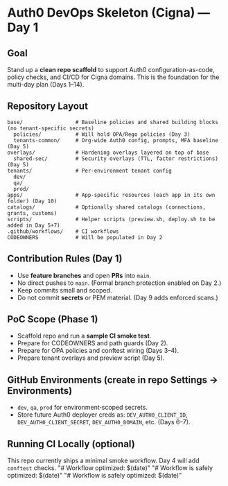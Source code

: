 # Auth0 DevOps Skeleton (Cigna) — Day 1

## Goal
Stand up a **clean repo scaffold** to support Auth0 configuration-as-code, policy checks, and CI/CD for Cigna domains.
This is the foundation for the multi-day plan (Days 1–14).

## Repository Layout
```text
base/                 # Baseline policies and shared building blocks (no tenant-specific secrets)
  policies/           # Will hold OPA/Rego policies (Day 3)
  tenants-common/     # Org-wide Auth0 config, prompts, MFA baseline (Day 5)
overlays/             # Hardening overlays layered on top of base
  shared-sec/         # Security overlays (TTL, factor restrictions) (Day 5)
tenants/              # Per-environment tenant config
  dev/
  qa/
  prod/
apps/                 # App-specific resources (each app in its own folder) (Day 10)
catalogs/             # Optionally shared catalogs (connections, grants, customs)
scripts/              # Helper scripts (preview.sh, deploy.sh to be added in Day 5+7)
.github/workflows/    # CI workflows
CODEOWNERS            # Will be populated in Day 2
```

## Contribution Rules (Day 1)
- Use **feature branches** and open **PRs** into `main`.
- No direct pushes to `main`. (Formal branch protection enabled on Day 2.)
- Keep commits small and scoped.
- Do not commit **secrets** or PEM material. (Day 9 adds enforced scans.)

## PoC Scope (Phase 1)
- Scaffold repo and run a **sample CI smoke test**.
- Prepare for CODEOWNERS and path guards (Day 2).
- Prepare for OPA policies and conftest wiring (Days 3–4).
- Prepare tenant overlays and preview script (Day 5).

## GitHub Environments (create in repo Settings → Environments)
- `dev`, `qa`, `prod` for environment‑scoped secrets.
- Store future Auth0 deployer creds as: `DEV_AUTH0_CLIENT_ID`, `DEV_AUTH0_CLIENT_SECRET`, `DEV_AUTH0_DOMAIN`, etc. (Days 6–7).

## Running CI Locally (optional)
This repo currently ships a minimal smoke workflow. Day 4 will add `conftest` checks.
"# Workflow optimized: $(date)" 
"# Workflow is safely optimized: $(date)" 
"# Workflow is safely optimized: $(date)" 
